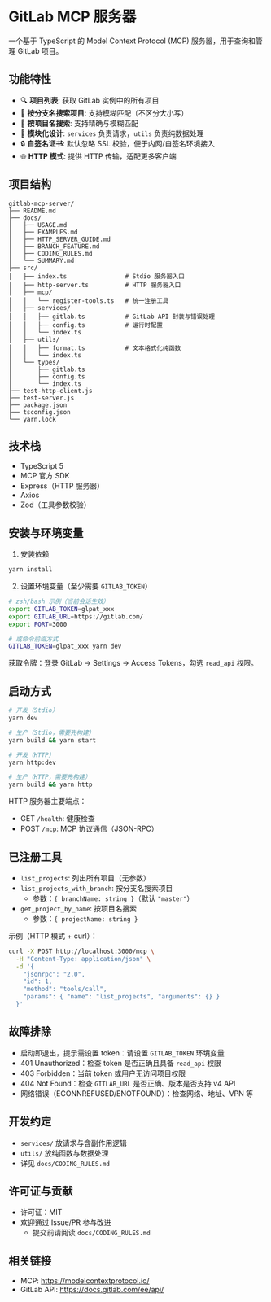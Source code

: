 # GitLab MCP 服务器

一个基于 TypeScript 的 Model Context Protocol (MCP) 服务器，用于查询和管理 GitLab 项目。

## 功能特性

- 🔍 **项目列表**: 获取 GitLab 实例中的所有项目
- 🌿 **按分支名搜索项目**: 支持模糊匹配（不区分大小写）
- 🧭 **按项目名搜索**: 支持精确与模糊匹配
- 🧩 **模块化设计**: `services` 负责请求，`utils` 负责纯数据处理
- 🔒 **自签名证书**: 默认忽略 SSL 校验，便于内网/自签名环境接入
- 🌐 **HTTP 模式**: 提供 HTTP 传输，适配更多客户端

## 项目结构

```
gitlab-mcp-server/
├── README.md
├── docs/
│   ├── USAGE.md
│   ├── EXAMPLES.md
│   ├── HTTP_SERVER_GUIDE.md
│   ├── BRANCH_FEATURE.md
│   ├── CODING_RULES.md
│   └── SUMMARY.md
├── src/
│   ├── index.ts                # Stdio 服务器入口
│   ├── http-server.ts          # HTTP 服务器入口
│   ├── mcp/
│   │   └── register-tools.ts   # 统一注册工具
│   ├── services/
│   │   ├── gitlab.ts           # GitLab API 封装与错误处理
│   │   ├── config.ts           # 运行时配置
│   │   └── index.ts
│   ├── utils/
│   │   ├── format.ts           # 文本格式化纯函数
│   │   └── index.ts
│   └── types/
│       ├── gitlab.ts
│       ├── config.ts
│       └── index.ts
├── test-http-client.js
├── test-server.js
├── package.json
├── tsconfig.json
└── yarn.lock
```

## 技术栈

- TypeScript 5
- MCP 官方 SDK
- Express（HTTP 服务器）
- Axios
- Zod（工具参数校验）

## 安装与环境变量

1) 安装依赖

```bash
yarn install
```

2) 设置环境变量（至少需要 `GITLAB_TOKEN`）

```bash
# zsh/bash 示例（当前会话生效）
export GITLAB_TOKEN=glpat_xxx
export GITLAB_URL=https://gitlab.com/
export PORT=3000

# 或命令前缀方式
GITLAB_TOKEN=glpat_xxx yarn dev
```

获取令牌：登录 GitLab → Settings → Access Tokens，勾选 `read_api` 权限。

## 启动方式

```bash
# 开发（Stdio）
yarn dev

# 生产（Stdio，需要先构建）
yarn build && yarn start

# 开发（HTTP）
yarn http:dev

# 生产（HTTP，需要先构建）
yarn build && yarn http
```

HTTP 服务器主要端点：

- GET `/health`: 健康检查
- POST `/mcp`: MCP 协议通信（JSON-RPC）

## 已注册工具

- `list_projects`: 列出所有项目（无参数）
- `list_projects_with_branch`: 按分支名搜索项目
  - 参数：`{ branchName: string }`（默认 `"master"`）
- `get_project_by_name`: 按项目名搜索
  - 参数：`{ projectName: string }`

示例（HTTP 模式 + curl）：

```bash
curl -X POST http://localhost:3000/mcp \
  -H "Content-Type: application/json" \
  -d '{
    "jsonrpc": "2.0",
    "id": 1,
    "method": "tools/call",
    "params": { "name": "list_projects", "arguments": {} }
  }'
```

## 故障排除

- 启动即退出，提示需设置 token：请设置 `GITLAB_TOKEN` 环境变量
- 401 Unauthorized：检查 token 是否正确且具备 `read_api` 权限
- 403 Forbidden：当前 token 或用户无访问项目权限
- 404 Not Found：检查 `GITLAB_URL` 是否正确、版本是否支持 v4 API
- 网络错误（ECONNREFUSED/ENOTFOUND）：检查网络、地址、VPN 等

## 开发约定

- `services/` 放请求与含副作用逻辑
- `utils/` 放纯函数与数据处理
- 详见 `docs/CODING_RULES.md`

## 许可证与贡献

- 许可证：MIT
- 欢迎通过 Issue/PR 参与改进
  - 提交前请阅读 `docs/CODING_RULES.md`

## 相关链接

- MCP: https://modelcontextprotocol.io/
- GitLab API: https://docs.gitlab.com/ee/api/